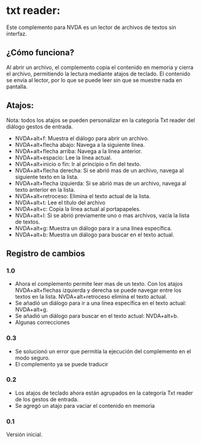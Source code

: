 # txt reader:

Este complemento para NVDA es un lector de archivos de textos sin interfaz.

## ¿Cómo funciona?

Al abrir un archivo, el complemento copia el contenido en memoria y cierra el archivo, permitiendo la lectura mediante atajos de teclado. El contenido se envía al lector, por lo que se puede leer sin que se muestre nada en pantalla.

## Atajos: 

Nota: todos los atajos se pueden personalizar en la categoría Txt reader del diálogo gestos de entrada.

- NVDA+alt+f: Muestra el diálogo para abrir un archivo.
- NVDA+alt+flecha abajo: Navega a la siguiente línea.
- NVDA+alt+flecha arriba: Navega a la línea anterior.
- NVDA+alt+espacio: Lee la línea actual.
- NVDA+alt+inicio o fin: Ir al principio o fin del texto.
- NVDA+alt+flecha derecha: Si se abrió mas de un archivo, navega al siguiente texto en la lista.
- NVDA+alt+flecha izquierda: Si se abrió mas de un archivo, navega al texto anterior en la lista.
- NVDA+alt+retroceso: Elimina el texto actual de la lista.
- NVDA+alt+t: Lee el título del archivo
- NVDA+alt+c: Copia la línea actual al portapapeles.
- NVDA+alt+l: Si se abrió previamente uno o mas archivos, vacía la lista de textos.
- NVDA+alt+g: Muestra un diálogo para ir a una línea específica.
- NVDA+alt+b: Muestra un diálogo para buscar en el texto actual.


## Registro de cambios

### 1.0

- Ahora el complemento permite leer mas de un texto. Con los atajos NVDA+alt+flechas izquierda y derecha se puede navegar entre los textos en la lista. NVDA+alt+retroceso elimina el texto actual.
- Se añadió un diálogo para ir a una línea específica en el texto actual: NVDA+alt+g.
- Se añadió un diálogo para buscar en el texto actual: NVDA+alt+b.
- Algunas correcciones

### 0.3

- Se solucionó un error que permitía la ejecución del complemento en el modo seguro.
- El complemento ya se puede traducir

### 0.2

- Los atajos de teclado ahora están agrupados en la categoría Txt reader de los gestos de entrada.
- Se agregó un atajo para vaciar el contenido en memoria

### 0.1

Versión inicial.
